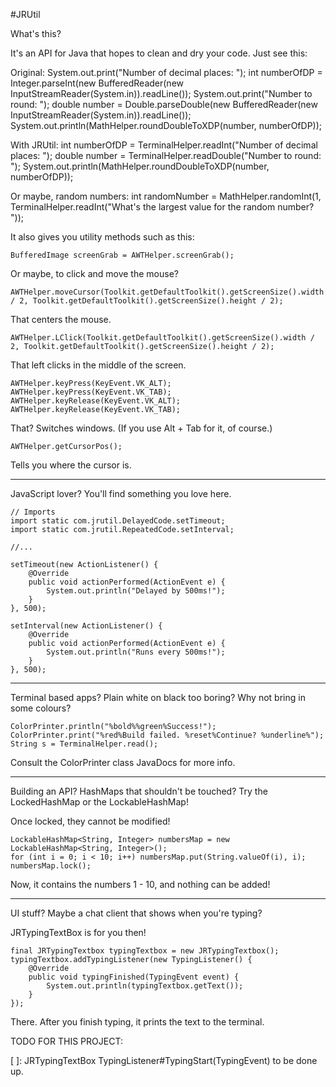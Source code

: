 #JRUtil

What's this?

It's an API for Java that hopes to clean and dry your code. Just see this:

Original:
    System.out.print("Number of decimal places: ");
    int numberOfDP = Integer.parseInt(new BufferedReader(new InputStreamReader(System.in)).readLine());
    System.out.print("Number to round: ");
    double number = Double.parseDouble(new BufferedReader(new InputStreamReader(System.in)).readLine());
    System.out.println(MathHelper.roundDoubleToXDP(number, numberOfDP));

With JRUtil:
    int numberOfDP = TerminalHelper.readInt("Number of decimal places: ");
    double number = TerminalHelper.readDouble("Number to round: ");
    System.out.println(MathHelper.roundDoubleToXDP(number, numberOfDP));

Or maybe, random numbers:
    int randomNumber = MathHelper.randomInt(1, TerminalHelper.readInt("What's the largest value for the random number? "));

It also gives you utility methods such as this:

    BufferedImage screenGrab = AWTHelper.screenGrab();

Or maybe, to click and move the mouse?

    AWTHelper.moveCursor(Toolkit.getDefaultToolkit().getScreenSize().width / 2, Toolkit.getDefaultToolkit().getScreenSize().height / 2);
That centers the mouse.

    AWTHelper.LClick(Toolkit.getDefaultToolkit().getScreenSize().width / 2, Toolkit.getDefaultToolkit().getScreenSize().height / 2);
That left clicks in the middle of the screen.

    AWTHelper.keyPress(KeyEvent.VK_ALT);
    AWTHelper.keyPress(KeyEvent.VK_TAB);
    AWTHelper.keyRelease(KeyEvent.VK_ALT);
    AWTHelper.keyRelease(KeyEvent.VK_TAB);
That? Switches windows. (If you use Alt + Tab for it, of course.)

    AWTHelper.getCursorPos();
Tells you where the cursor is.

-------

JavaScript lover? You'll find something you love here.

    // Imports
    import static com.jrutil.DelayedCode.setTimeout;
    import static com.jrutil.RepeatedCode.setInterval;

    //...

    setTimeout(new ActionListener() {
        @Override
        public void actionPerformed(ActionEvent e) {
            System.out.println("Delayed by 500ms!");
        }
    }, 500);

    setInterval(new ActionListener() {
        @Override
        public void actionPerformed(ActionEvent e) {
            System.out.println("Runs every 500ms!");
        }
    }, 500);

------

Terminal based apps? Plain white on black too boring? Why not bring in some colours?

    ColorPrinter.println("%bold%%green%Success!");
    ColorPrinter.print("%red%Build failed. %reset%Continue? %underline%");
    String s = TerminalHelper.read();

Consult the ColorPrinter class JavaDocs for more info.

-------

Building an API? HashMaps that shouldn't be touched? Try the LockedHashMap or the LockableHashMap!

Once locked, they cannot be modified!

    LockableHashMap<String, Integer> numbersMap = new LockableHashMap<String, Integer>();
    for (int i = 0; i < 10; i++) numbersMap.put(String.valueOf(i), i);
    numbersMap.lock();

Now, it contains the numbers 1 - 10, and nothing can be added!

-------------

UI stuff? Maybe a chat client that shows when you're typing?

JRTypingTextBox is for you then!

    final JRTypingTextbox typingTextbox = new JRTypingTextbox();
    typingTextbox.addTypingListener(new TypingListener() {
        @Override
        public void typingFinished(TypingEvent event) {
            System.out.println(typingTextbox.getText());
        }
    });

There. After you finish typing, it prints the text to the terminal.



TODO FOR THIS PROJECT:

[ ]: JRTypingTextBox TypingListener#TypingStart(TypingEvent) to be done up.

